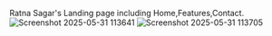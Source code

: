 Ratna Sagar's Landing page including Home,Features,Contact.
![Screenshot 2025-05-31 113641](https://github.com/user-attachments/assets/03a0d2c1-a652-4e75-9be4-d0f3ef5fd32a)
![Screenshot 2025-05-31 113705](https://github.com/user-attachments/assets/5d25a05c-3e05-448b-aed6-9a553b0c3354)

